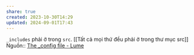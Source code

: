 ```yaml
---
share: true
created: 2023-10-30T14:29
updated: 2024-09-01T17:43
---
```

`_includes` phải ở trong `src`. [[Tất cả mọi thứ đều phải ở trong thư mục src]]
Nguồn:: [The \_config file - Lume](https://lume.land/docs/configuration/config-file/#includes)